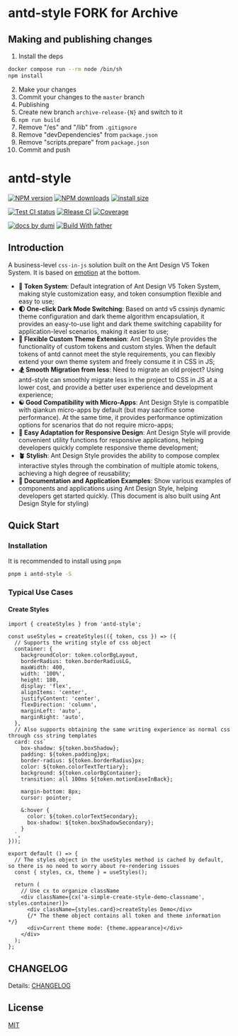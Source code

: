 # antd-style FORK for Archive
## Making and publishing changes
1. Install the deps
```bash
docker compose run --rm node /bin/sh
npm install
```
2. Make your changes
3. Commit your changes to the `master` branch
5. Publishing
  1. Create new branch `archive-release-{N}` and switch to it
  2. `npm run build`
  3. Remove "/es" and "/lib" from `.gitignore`
  4. Remove "devDependencies" from `package.json`
  5. Remove "scripts.prepare" from `package.json`
  6. Commit and push

# antd-style

[![NPM version][npm-image]][npm-url] [![NPM downloads][download-image]][download-url] [![install size][npm-size]][npm-size-url]

[![Test CI status][test-ci]][test-ci-url] [![Rlease CI][release-ci]][release-ci-url] [![Coverage][coverage]][codecov-url]

[![ docs by dumi][dumi-url]](https://d.umijs.org/) [![Build With father][father-url]](https://github.com/umijs/father/)

<!-- gitpod url -->

<!-- umi url -->

<!-- npm url -->

<!-- coverage -->

<!-- Github CI -->

## Introduction

A business-level `css-in-js` solution built on the Ant Design V5 Token System. It is based on [emotion](https://emotion.sh/) at the bottom.

- **🧩 Token System**: Default integration of Ant Design V5 Token System, making style customization easy, and token consumption flexible and easy to use;
- **🌓 One-click Dark Mode Switching**: Based on antd v5 cssinjs dynamic theme configuration and dark theme algorithm encapsulation, it provides an easy-to-use light and dark theme switching capability for application-level scenarios, making it easier to use;
- **🎨 Flexible Custom Theme Extension**: Ant Design Style provides the functionality of custom tokens and custom styles. When the default tokens of antd cannot meet the style requirements, you can flexibly extend your own theme system and freely consume it in CSS in JS;
- **🏂 Smooth Migration from less**: Need to migrate an old project? Using antd-style can smoothly migrate less in the project to CSS in JS at a lower cost, and provide a better user experience and development experience;
- **☯️ Good Compatibility with Micro-Apps**: Ant Design Style is compatible with qiankun micro-apps by default (but may sacrifice some performance). At the same time, it provides performance optimization options for scenarios that do not require micro-apps;
- **📱 Easy Adaptation for Responsive Design**: Ant Design Style will provide convenient utility functions for responsive applications, helping developers quickly complete responsive theme development;
- **🪴 Stylish**: Ant Design Style provides the ability to compose complex interactive styles through the combination of multiple atomic tokens, achieving a high degree of reusability;
- **🌰 Documentation and Application Examples**: Show various examples of components and applications using Ant Design Style, helping developers get started quickly. (This document is also built using Ant Design Style for styling)

## Quick Start

### Installation

It is recommended to install using `pnpm`

```bash
pnpm i antd-style -S
```

### Typical Use Cases

#### Create Styles

```tsx
import { createStyles } from 'antd-style';

const useStyles = createStyles(({ token, css }) => ({
  // Supports the writing style of css object
  container: {
    backgroundColor: token.colorBgLayout,
    borderRadius: token.borderRadiusLG,
    maxWidth: 400,
    width: '100%',
    height: 180,
    display: 'flex',
    alignItems: 'center',
    justifyContent: 'center',
    flexDirection: 'column',
    marginLeft: 'auto',
    marginRight: 'auto',
  },
  // Also supports obtaining the same writing experience as normal css through css string templates
  card: css`
    box-shadow: ${token.boxShadow};
    padding: ${token.padding}px;
    border-radius: ${token.borderRadius}px;
    color: ${token.colorTextTertiary};
    background: ${token.colorBgContainer};
    transition: all 100ms ${token.motionEaseInBack};

    margin-bottom: 8px;
    cursor: pointer;

    &:hover {
      color: ${token.colorTextSecondary};
      box-shadow: ${token.boxShadowSecondary};
    }
  `,
}));

export default () => {
  // The styles object in the useStyles method is cached by default, so there is no need to worry about re-rendering issues
  const { styles, cx, theme } = useStyles();

  return (
    // Use cx to organize className
    <div className={cx('a-simple-create-style-demo-classname', styles.container)}>
      <div className={styles.card}>createStyles Demo</div>
      {/* The theme object contains all token and theme information */}
      <div>Current theme mode: {theme.appearance}</div>
    </div>
  );
};
```

## CHANGELOG

Details: [CHANGELOG](./CHANGELOG.md)

## License

[MIT](./LICENSE)

[gitpod-badge]: https://img.shields.io/badge/Gitpod-ready--to--code-blue?logo=gitpod
[gitpod-url]: https://gitpod.io/#https://github.com/ant-design/antd-style
[dumi-url]: https://img.shields.io/badge/docs%20by-dumi-blue
[father-url]: https://img.shields.io/badge/build%20with-father-028fe4.svg
[npm-image]: http://img.shields.io/npm/v/antd-style.svg?style=flat-square&color=deepgreen&label=latest
[npm-url]: http://npmjs.org/package/antd-style
[npm-size]: https://img.shields.io/bundlephobia/minzip/antd-style?color=deepgreen&label=gizpped%20size&style=flat-square
[npm-size-url]: https://packagephobia.com/result?p=antd-style
[coverage]: https://codecov.io/gh/ant-design/antd-style/branch/master/graph/badge.svg
[codecov-url]: https://codecov.io/gh/ant-design/antd-style/branch/master
[test-ci]: https://github.com/ant-design/antd-style/actions/workflows/test.yml/badge.svg
[release-ci]: https://github.com/ant-design/antd-style/actions/workflows/release.yml/badge.svg
[test-ci-url]: https://github.com/ant-design/antd-style/actions/workflows/test.yml
[release-ci-url]: https://github.com/ant-design/antd-style/actions/workflows/release.yml
[download-image]: https://img.shields.io/npm/dm/antd-style.svg?style=flat-square
[download-url]: https://npmjs.org/package/antd-style

